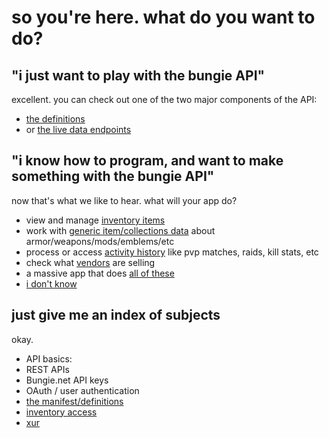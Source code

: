 # so you're here. what do you want to do?

## "i just want to play with the bungie API"

excellent. you can check out one of the two major components of the API:
- [the definitions](manifest/exploring)
- or [the live data endpoints](endpoints/exploring)

## "i know how to program, and want to make something with the bungie API"

now that's what we like to hear. what will your app do?
- view and manage [inventory items](inventory)
- work with [generic item/collections data](manifest/using) about armor/weapons/mods/emblems/etc
- process or access [activity history](activity-history) like pvp matches, raids, kill stats, etc
- check what [vendors](vendors) are selling
- a massive app that does [all of these](everything)
- [i don't know](idklol)

## just give me an index of subjects

okay.

- API basics:
 - REST APIs
 - Bungie.net API keys
 - OAuth / user authentication
- [the manifest/definitions](manifest)
- [inventory access](inventory)
- [xur](xur)